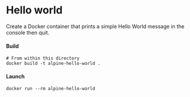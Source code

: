 # Hello world
Create a Docker container that prints a simple Hello World message in the console then quit.

#### Build
```shell script
# From within this directory
docker build -t alpine-hello-world .
```

#### Launch
```shell script
docker run --rm alpine-hello-world
```